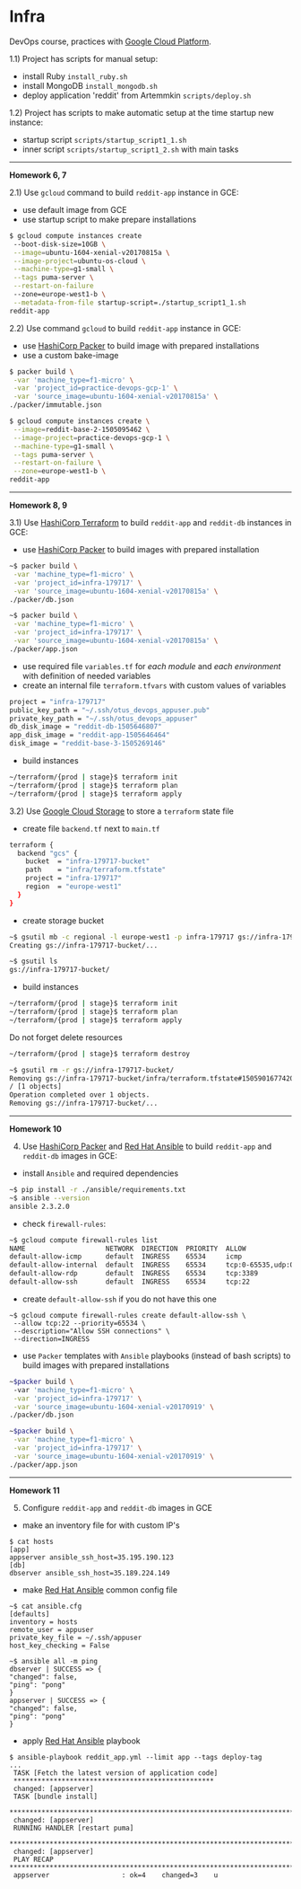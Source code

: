 Infra
=======


DevOps course, practices with [Google Cloud Platform](https://cloud.google.com/).

1.1) Project has scripts for manual setup:
 - install Ruby `install_ruby.sh`
 - install MongoDB `install_mongodb.sh`
 - deploy application 'reddit' from Artemmkin `scripts/deploy.sh`

1.2) Project has scripts to make automatic setup at the time startup new instance:
 - startup script `scripts/startup_script1_1.sh`
 - inner script `scripts/startup_script1_2.sh` with main tasks

--- 
**Homework 6, 7**

2.1) Use `gcloud` command to build `reddit-app` instance in GCE:
 - use default image from GCE
 - use startup script to make prepare installations

```bash 
$ gcloud compute instances create 
 --boot-disk-size=10GB \
 --image=ubuntu-1604-xenial-v20170815a \
 --image-project=ubuntu-os-cloud \
 --machine-type=g1-small \
 --tags puma-server \
 --restart-on-failure 
 --zone=europe-west1-b \
 --metadata-from-file startup-script=./startup_script1_1.sh 
reddit-app
```

2.2) Use command `gcloud` to build `reddit-app` instance in GCE:
- use [HashiCorp Packer](https://www.packer.io/intro/index.html) to build image with prepared installations
- use a custom bake-image

```bash 
$ packer build \
 -var 'machine_type=f1-micro' \
 -var 'project_id=practice-devops-gcp-1' \
 -var 'source_image=ubuntu-1604-xenial-v20170815a' \
./packer/immutable.json

$ gcloud compute instances create \
 --image=reddit-base-2-1505095462 \
 --image-project=practice-devops-gcp-1 \
 --machine-type=g1-small \
 --tags puma-server \
 --restart-on-failure \
 --zone=europe-west1-b \
reddit-app
```

--- 
**Homework 8, 9**

3.1) Use [HashiCorp Terraform](https://www.terraform.io/intro/index.html) to build `reddit-app` and `reddit-db` instances in GCE:
 - use [HashiCorp Packer](https://www.packer.io/intro/index.html) to build images with prepared installation

```bash  
~$ packer build \
 -var 'machine_type=f1-micro' \
 -var 'project_id=infra-179717' \
 -var 'source_image=ubuntu-1604-xenial-v20170815a' \
./packer/db.json

~$ packer build \
 -var 'machine_type=f1-micro' \
 -var 'project_id=infra-179717' \
 -var 'source_image=ubuntu-1604-xenial-v20170815a' \ 
./packer/app.json
``` 
 - use required file `variables.tf` for _each module_ and _each environment_ with definition of needed variables
 - create an internal file `terraform.tfvars` with custom values of variables
```bash
project = "infra-179717"
public_key_path = "~/.ssh/otus_devops_appuser.pub"
private_key_path = "~/.ssh/otus_devops_appuser"
db_disk_image = "reddit-db-1505646807"
app_disk_image = "reddit-app-1505646464"
disk_image = "reddit-base-3-1505269146"
``` 
 - build instances
```bash  
~/terraform/{prod | stage}$ terraform init
~/terraform/{prod | stage}$ terraform plan
~/terraform/{prod | stage}$ terraform apply
```
 
3.2) Use [Google Cloud Storage](https://cloud.google.com/storage/) to store a `terraform` state file
 - create file `backend.tf` next to `main.tf`
```bash
terraform {
  backend "gcs" {
    bucket  = "infra-179717-bucket"
    path    = "infra/terraform.tfstate"
    project = "infra-179717"
    region  = "europe-west1"
  }
}
``` 
 - create storage bucket
```bash  
~$ gsutil mb -c regional -l europe-west1 -p infra-179717 gs://infra-179717-bucket
Creating gs://infra-179717-bucket/...

~$ gsutil ls
gs://infra-179717-bucket/
```
 - build instances
```bash  
~/terraform/{prod | stage}$ terraform init
~/terraform/{prod | stage}$ terraform plan
~/terraform/{prod | stage}$ terraform apply
```


Do not forget delete resources
```bash  
~/terraform/{prod | stage}$ terraform destroy

~$ gsutil rm -r gs://infra-179717-bucket/
Removing gs://infra-179717-bucket/infra/terraform.tfstate#1505901677420946...
/ [1 objects]
Operation completed over 1 objects.
Removing gs://infra-179717-bucket/...
```

--- 
**Homework 10**

4) Use [HashiCorp Packer](https://www.packer.io/intro/index.html) and [Red Hat Ansible](https://www.ansible.com) to build `reddit-app` and `reddit-db` images in GCE:
 - install `Ansible` and required dependencies
```bash   
~$ pip install -r ./ansible/requirements.txt
~$ ansible --version
ansible 2.3.2.0
``` 
 - check `firewall-rules`:
```bash  
~$ gcloud compute firewall-rules list
NAME                    NETWORK  DIRECTION  PRIORITY  ALLOW                         DENY
default-allow-icmp      default  INGRESS    65534     icmp
default-allow-internal  default  INGRESS    65534     tcp:0-65535,udp:0-65535,icmp
default-allow-rdp       default  INGRESS    65534     tcp:3389
default-allow-ssh       default  INGRESS    65534     tcp:22
``` 
 - create `default-allow-ssh` if you do not have this one
 ```ssh  
 ~$ gcloud compute firewall-rules create default-allow-ssh \ 
  --allow tcp:22 --priority=65534 \ 
  --description="Allow SSH connections" \ 
  --direction=INGRESS
 ``` 
 - use `Packer` templates with `Ansible` playbooks (instead of bash scripts) to build images with prepared installations
 ```bash 
~$packer build \ 
  -var 'machine_type=f1-micro' \
  -var 'project_id=infra-179717' \
  -var 'source_image=ubuntu-1604-xenial-v20170919' \
./packer/db.json

~$packer build \
  -var 'machine_type=f1-micro' \
  -var 'project_id=infra-179717' \
  -var 'source_image=ubuntu-1604-xenial-v20170919' \
./packer/app.json
 ``` 

--- 
**Homework 11**

5) Configure `reddit-app` and `reddit-db` images in GCE
 - make an inventory file for with custom IP's
```ssh  
$ cat hosts
[app]
appserver ansible_ssh_host=35.195.190.123
[db]
dbserver ansible_ssh_host=35.189.224.149
``` 
 - make [Red Hat Ansible](https://www.ansible.com) common config file
```ssh 
~$ cat ansible.cfg
[defaults]
inventory = hosts
remote_user = appuser
private_key_file = ~/.ssh/appuser
host_key_checking = False

~$ ansible all -m ping
dbserver | SUCCESS => {
"changed": false,
"ping": "pong"
}
appserver | SUCCESS => {
"changed": false,
"ping": "pong"
}
``` 

 - apply [Red Hat Ansible](https://www.ansible.com) playbook
```ssh 
$ ansible-playbook reddit_app.yml --limit app --tags deploy-tag
...
 TASK [Fetch the latest version of application code]
 **************************************************
 changed: [appserver]
 TASK [bundle install]
 ********************************************************************************
 changed: [appserver]
 RUNNING HANDLER [restart puma]
 ***********************************************************************
 changed: [appserver]
 PLAY RECAP
******************************************************************************************
 appserver                  : ok=4    changed=3    u
``` 
